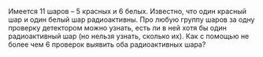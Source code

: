 Имеется 11 шаров – 5 красных и 6 белых. Известно, что один красный шар и один белый шар радиоактивны. Про любую группу шаров за одну проверку детектором можно узнать, есть ли в ней хотя бы один радиоактивный шар (но нельзя узнать, сколько их). Как с помощью не более чем 6 проверок выявить оба радиоактивных шара?